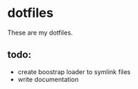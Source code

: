 # dotfiles

These are my dotfiles.

## todo:

- create boostrap loader to symlink files
- write documentation
